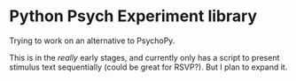 # Python Psych Experiment library

Trying to work on an alternative to PsychoPy.

This is in the *really* early stages, and currently only has a script to present
stimulus text sequentially (could be great for RSVP?). But I plan to expand it.
